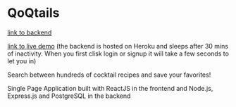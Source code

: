 # QoQtails  

[link to backend](https://github.com/Korka13/qoqtails-api)  

[link to live demo](https://qoqtails.cau.cx) (the backend is hosted on Heroku and sleeps after 30 mins of inactivity. When you first clisk login or signup it will take a few seconds to let you in)  

Search between hundreds of cocktail recipes and save your favorites!  

Single Page Application built with ReactJS in the frontend and Node.js, Express.js and PostgreSQL in the backend